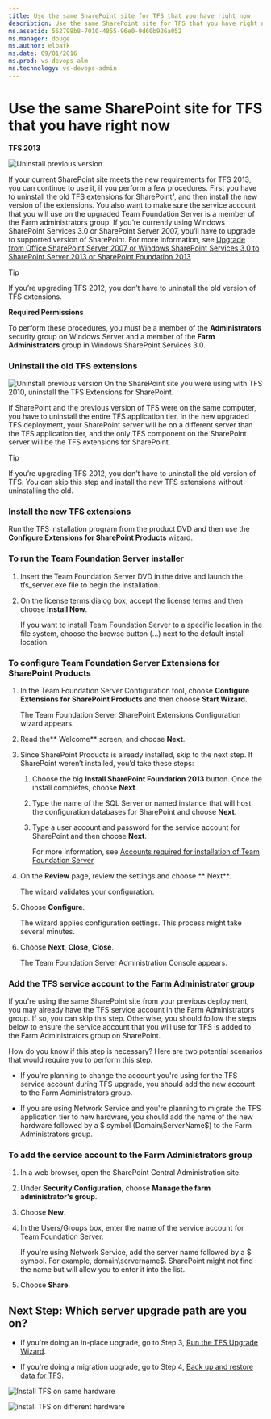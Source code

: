 ```yaml
---
title: Use the same SharePoint site for TFS that you have right now
description: Use the same SharePoint site for TFS that you have right now
ms.assetid: 562798b8-7010-4855-96e0-9d60b926a052
ms.manager: douge
ms.author: elbatk
ms.date: 09/01/2016
ms.prod: vs-devops-alm
ms.technology: vs-devops-admin
---
```


[//]: # (monikerRange: 'tfs-2013')

# Use the same SharePoint site for TFS that you have right now

**TFS 2013**

![Uninstall previous version](../_img/ic612457.png)

If your current SharePoint site meets the new requirements for TFS 2013, you can continue to use it, if you perform a few procedures. First you have to uninstall the old TFS extensions for SharePoint¹, and then install the new version of the extensions. You also want to make sure the service account that you will use on the upgraded Team Foundation Server is a member of the Farm administrators group. If you’re currently using Windows SharePoint Services 3.0 or SharePoint Server 2007, you’ll have to upgrade to supported version of SharePoint. For more information, see [Upgrade from Office SharePoint Server 2007 or Windows SharePoint Services 3.0 to SharePoint Server 2013 or SharePoint Foundation 2013](https://technet.microsoft.com/library/ee947141.aspx)

> [!TIP]
> If you’re upgrading TFS 2012, you don’t have to uninstall the old version of TFS extensions.

**Required Permissions**

To perform these procedures, you must be a member of the **Administrators** security group on Windows Server and a member of the **Farm Administrators** group in Windows SharePoint Services 3.0.

### Uninstall the old TFS extensions

 ![Uninstall previous version](../_img/ic552209.png)
On the SharePoint site you were using with TFS 2010, uninstall the TFS Extensions for SharePoint.

If SharePoint and the previous version of TFS were on the same computer, you have to uninstall the entire TFS application tier. In the new upgraded TFS deployment, your SharePoint server will be on a different server than the TFS application tier, and the only TFS component on the SharePoint server will be the TFS extensions for SharePoint.

> [!TIP]
> If you’re upgrading TFS 2012, you don’t have to uninstall the old version of TFS. You can skip this step and install the new TFS extensions without uninstalling the old.

### Install the new TFS extensions

Run the TFS installation program from the product DVD and then use the **Configure Extensions for SharePoint Products** wizard.

### To run the Team Foundation Server installer

1.  Insert the Team Foundation Server DVD in the drive and launch the tfs\_server.exe file to begin the installation.

2.  On the license terms dialog box, accept the license terms and then choose **Install Now**.

    If you want to install Team Foundation Server to a specific location in the file system, choose the browse button (…) next to the default install location.

### To configure Team Foundation Server Extensions for SharePoint Products

1.  In the Team Foundation Server Configuration tool, choose **Configure Extensions for SharePoint Products** and then choose **Start Wizard**.

    The Team Foundation Server SharePoint Extensions Configuration wizard appears.

2.  Read the** Welcome** screen, and choose **Next**.

3.  Since SharePoint Products is already installed, skip to the next step. If SharePoint weren’t installed, you’d take these steps:

    1.  Choose the big **Install SharePoint Foundation 2013** button. Once the install completes, choose **Next**.

    2.  Type the name of the SQL Server or named instance that will host the configuration databases for SharePoint and choose **Next**.

    3.  Type a user account and password for the service account for SharePoint and then choose **Next**.

        For more information, see [Accounts required for installation of Team Foundation Server](../../requirements.md#accounts)

4.  On the **Review** page, review the settings and choose ** Next**.

    The wizard validates your configuration.

5.  Choose **Configure**.

    The wizard applies configuration settings. This process might take several minutes.

6.  Choose **Next**, **Close**, **Close**.

    The Team Foundation Server Administration Console appears.

### Add the TFS service account to the Farm Administrator group

If you're using the same SharePoint site from your previous deployment, you may already have the TFS service account in the Farm Administrators group. If so, you can skip this step. Otherwise, you should follow the steps below to ensure the service account that you will use for TFS is added to the Farm Administrators group on SharePoint.

How do you know if this step is necessary? Here are two potential scenarios that would require you to perform this step.

-   If you're planning to change the account you're using for the TFS service account during TFS upgrade, you should add the new account to the Farm Administrators group.

-   If you are using Network Service and you're planning to migrate the TFS application tier to new hardware, you should add the name of the new hardware followed by a $ symbol (Domain\\ServerName$) to the Farm Administrators group.

### To add the service account to the Farm Administrators group

1.  In a web browser, open the SharePoint Central Administration site.

2.  Under **Security Configuration**, choose **Manage the farm administrator's group**.

3.  Choose **New**.

4.  In the Users/Groups box, enter the name of the service account for Team Foundation Server.

    If you're using Network Service, add the server name followed by a $ symbol. For example, domain\\servername$. SharePoint might not find the name but will allow you to enter it into the list.

5.  Choose **Share**.

## Next Step: Which server upgrade path are you on?

-   If you're doing an in-place upgrade, go to Step 3, [Run the TFS Upgrade Wizard](../run-upgrade-wizard.md).

-   If you're doing a migration upgrade, go to Step 4, [Back up and restore data for TFS](backup-and-restore-data.md).

![Install TFS on same hardware](../_img/ic612458.png)

![install TFS on different hardware](../_img/ic612459.png)
